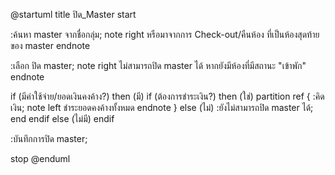 @startuml
title ปิด_Master
start

:ค้นหา master จากชื่อกลุ่ม;
note right
    หรือมาจากการ Check-out/คืนห้อง 
    ที่เป็นห้องสุดท้ายของ master
endnote

:เลือก ปิด master;
note right
    ไม่สามารถปิด master ได้
    หากยังมีห้องที่มีสถานะ "เข้าพัก"
endnote

if (มีค่าใช้จ่าย/ยอดเงินคงค้าง?) then (มี)
    if (ต้องการชำระเงิน?) then (ใช่)
        partition ref {
            :คิดเงิน;
            note left
                ชำระยอดคงค้างทั้งหมด
            endnote
        }
    else (ไม่)
        :ยังไม่สามารถปิด master ได้;
        end
    endif
else (ไม่มี)
endif

:บันทึกการปิด master;

stop
@enduml